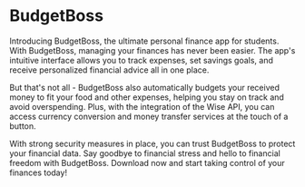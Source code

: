 # BudgetBoss

Introducing BudgetBoss, the ultimate personal finance app for students. With BudgetBoss, managing your finances has never been easier. The app's intuitive interface allows you to track expenses, set savings goals, and receive personalized financial advice all in one place.

But that's not all - BudgetBoss also automatically budgets your received money to fit your food and other expenses, helping you stay on track and avoid overspending. Plus, with the integration of the Wise API, you can access currency conversion and money transfer services at the touch of a button.

With strong security measures in place, you can trust BudgetBoss to protect your financial data. Say goodbye to financial stress and hello to financial freedom with BudgetBoss. Download now and start taking control of your finances today!
